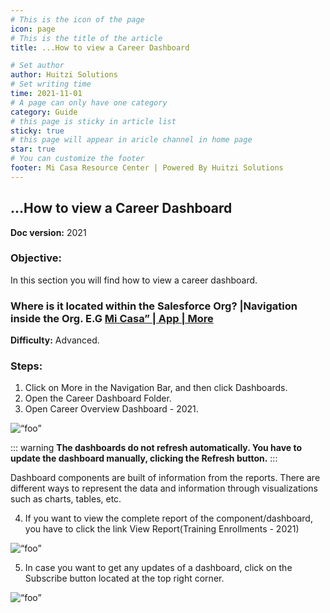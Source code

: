 ```yaml
---
# This is the icon of the page
icon: page
# This is the title of the article
title: ...How to view a Career Dashboard

# Set author
author: Huitzi Solutions
# Set writing time
time: 2021-11-01
# A page can only have one category
category: Guide
# this page is sticky in article list
sticky: true
# this page will appear in aricle channel in home page
star: true
# You can customize the footer
footer: Mi Casa Resource Center | Powered By Huitzi Solutions
---
```


## ...How to view a Career Dashboard

**Doc version:** 2021

### **Objective:**

In this section you will find how to view a career dashboard.

### **Where is it located within the Salesforce Org?** |Navigation inside the Org. E.G [Mi Casa” | App | More](https://micasa.lightning.force.com/lightning/o/Dashboard/home?queryScope=mru)

**Difficulty:** Advanced.

### **Steps:**

1. Click on More in the Navigation Bar, and then click Dashboards.
2. Open the Career Dashboard Folder.
3. Open Career Overview Dashboard - 2021.

<img :src="$withBase('/assets/viewACareerDashboard/1.png')" alt=“foo”>

::: warning
**The dashboards do not refresh automatically. You have to update the dashboard manually, clicking the Refresh button.**
:::

Dashboard components are built of information from the reports. There are different ways to represent the data and information through visualizations such as charts, tables, etc.

4. If you want to view the complete report of the component/dashboard, you have to click the link View Report(Training Enrollments - 2021)

<img :src="$withBase('/assets/viewACareerDashboard/2.png')" alt=“foo”>

5. In case you want to get any updates of a dashboard, click on the Subscribe button located at the top right corner.

<img :src="$withBase('/assets/viewACareerDashboard/3.png')" alt=“foo”>
